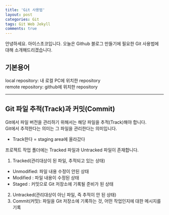 ```yaml
---
title: 'Git 사용법'
layout: post
categories: Git
tags: Git Web Jekyll
comments: true
---
```

안녕하세요. 아이스초코입니다. 오늘은 Github 블로그 만들기에 필요한 Git 사용법에 대해 소개해드리겠습니다.

**기본용어**  
-------------
local repository: 내 로컬 PC에 위치한 repository  
remote repository: github에 위치한 repository  
* * *  

**Git 파일 추적(Track)과 커밋(Commit)**  
-------------  
Git에서 파일 버전을 관리하기 위해서는 해당 파일을 추적(Track)해야 합니다.  
Git에서 추적한다는 의미는 그 파일을 관리한다는 의미입니다.  
* Track한다 = staging area에 올라갔다  

프로젝트 작업 폴더에는 Tracked 파일과 Untracked 파일이 존재합니다.  
1. Tracked(관리대상이 된 파일, 추적되고 있는 상태)  
  - Unmodified: 파일 내용 수정이 안된 상태  
  - Modified : 파일 내용이 수정된 상태  
  - Staged : 커밋으로 Git 저장소에 기록될 준비가 된 상태  
2. Untracked(관리대상이 아닌 파일, 즉 추적이 안 된 상태)  
3. Commit(커밋): 파일을 Git 저장소에 기록하는 것, 어떤 작업인지에 대한 메시지를 기록  
